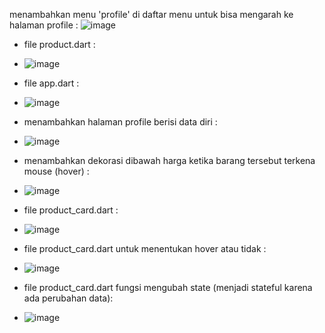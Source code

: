 menambahkan menu 'profile' di daftar menu untuk bisa mengarah ke halaman profile : 
![image](https://github.com/nisrinawafaz/ecommerce_app_flutter/assets/89191583/ed0d1696-ee21-412b-b2d7-e0b78354a7c0)

- file product.dart :
- ![image](https://github.com/nisrinawafaz/ecommerce_app_flutter/assets/89191583/5844ccab-d2ae-40f4-822f-b61ce14c7557)

- file app.dart :
- ![image](https://github.com/nisrinawafaz/ecommerce_app_flutter/assets/89191583/a624b473-19a4-4c9d-89c3-6c0d22c8bddc)


- menambahkan halaman profile berisi data diri :
- ![image](https://github.com/nisrinawafaz/ecommerce_app_flutter/assets/89191583/4008a14d-7fa2-4d9f-94f1-af8daf259d0b)

- menambahkan dekorasi dibawah harga ketika barang tersebut terkena mouse (hover) :
- ![image](https://github.com/nisrinawafaz/ecommerce_app_flutter/assets/89191583/f445d251-8111-4fa7-b4a6-a78c255f3d21)

- file product_card.dart :
- ![image](https://github.com/nisrinawafaz/ecommerce_app_flutter/assets/89191583/cecd9743-a80d-4514-9f64-0a47bf518078)

- file product_card.dart  untuk menentukan hover atau tidak :
- ![image](https://github.com/nisrinawafaz/ecommerce_app_flutter/assets/89191583/88aa6490-1baa-43a9-88a9-5e30514651ae)


- file product_card.dart fungsi mengubah state (menjadi stateful karena ada perubahan data):
- ![image](https://github.com/nisrinawafaz/ecommerce_app_flutter/assets/89191583/67afdea7-309c-4264-8ea6-3d54d64178a5)




